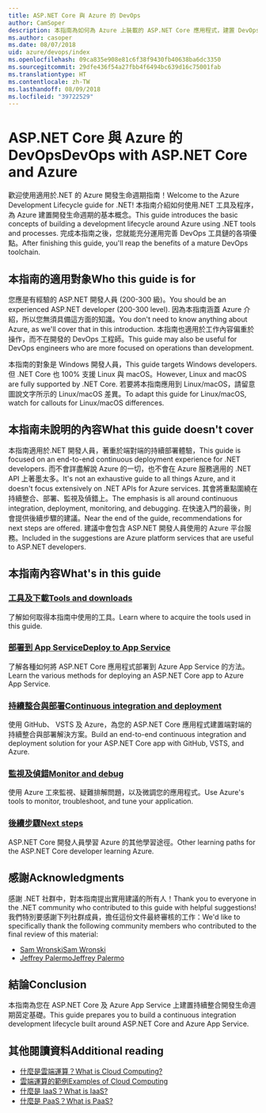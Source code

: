 ```yaml
---
title: ASP.NET Core 與 Azure 的 DevOps
author: CamSoper
description: 本指南為如何為 Azure 上裝載的 ASP.NET Core 應用程式，建置 DevOps 管線的完整指導。
ms.author: casoper
ms.date: 08/07/2018
uid: azure/devops/index
ms.openlocfilehash: 09ca835e908e81c6f38f9430fb40638ba6dc3350
ms.sourcegitcommit: 29dfe436f54a27fbb4f6494bc639d16c75001fab
ms.translationtype: HT
ms.contentlocale: zh-TW
ms.lasthandoff: 08/09/2018
ms.locfileid: "39722529"
---
```

# <a name="devops-with-aspnet-core-and-azure"></a><span data-ttu-id="51127-103">ASP.NET Core 與 Azure 的 DevOps</span><span class="sxs-lookup"><span data-stu-id="51127-103">DevOps with ASP.NET Core and Azure</span></span>

<span data-ttu-id="51127-104">歡迎使用適用於.NET 的 Azure 開發生命週期指南！</span><span class="sxs-lookup"><span data-stu-id="51127-104">Welcome to the Azure Development Lifecycle guide for .NET!</span></span> <span data-ttu-id="51127-105">本指南介紹如何使用.NET 工具及程序，為 Azure 建置開發生命週期的基本概念。</span><span class="sxs-lookup"><span data-stu-id="51127-105">This guide introduces the basic concepts of building a development lifecycle around Azure using .NET tools and processes.</span></span> <span data-ttu-id="51127-106">完成本指南之後，您就能充分運用完善 DevOps 工具鏈的各項優點。</span><span class="sxs-lookup"><span data-stu-id="51127-106">After finishing this guide, you'll reap the benefits of a mature DevOps toolchain.</span></span>

## <a name="who-this-guide-is-for"></a><span data-ttu-id="51127-107">本指南的適用對象</span><span class="sxs-lookup"><span data-stu-id="51127-107">Who this guide is for</span></span>

<span data-ttu-id="51127-108">您應是有經驗的 ASP.NET 開發人員 (200-300 級)。</span><span class="sxs-lookup"><span data-stu-id="51127-108">You should be an experienced ASP.NET developer (200-300 level).</span></span> <span data-ttu-id="51127-109">因為本指南涵蓋 Azure 介紹，所以您無須具備這方面的知識。</span><span class="sxs-lookup"><span data-stu-id="51127-109">You don't need to know anything about Azure, as we'll cover that in this introduction.</span></span> <span data-ttu-id="51127-110">本指南也適用於工作內容偏重於操作，而不在開發的 DevOps 工程師。</span><span class="sxs-lookup"><span data-stu-id="51127-110">This guide may also be useful for DevOps engineers who are more focused on operations than development.</span></span>

<span data-ttu-id="51127-111">本指南的對象是 Windows 開發人員，</span><span class="sxs-lookup"><span data-stu-id="51127-111">This guide targets Windows developers.</span></span> <span data-ttu-id="51127-112">但 .NET Core 也 100% 支援 Linux 與 macOS。</span><span class="sxs-lookup"><span data-stu-id="51127-112">However, Linux and macOS are fully supported by .NET Core.</span></span> <span data-ttu-id="51127-113">若要將本指南應用到 Linux/macOS，請留意圖說文字所示的 Linux/macOS 差異。</span><span class="sxs-lookup"><span data-stu-id="51127-113">To adapt this guide for Linux/macOS, watch for callouts for Linux/macOS differences.</span></span>

## <a name="what-this-guide-doesnt-cover"></a><span data-ttu-id="51127-114">本指南未說明的內容</span><span class="sxs-lookup"><span data-stu-id="51127-114">What this guide doesn't cover</span></span>

<span data-ttu-id="51127-115">本指南適用於.NET 開發人員，著重於端對端的持續部署體驗，</span><span class="sxs-lookup"><span data-stu-id="51127-115">This guide is focused on an end-to-end continuous deployment experience for .NET developers.</span></span> <span data-ttu-id="51127-116">而不會詳盡解說 Azure 的一切，也不會在 Azure 服務適用的 .NET API 上著墨太多。</span><span class="sxs-lookup"><span data-stu-id="51127-116">It's not an exhaustive guide to all things Azure, and it doesn't focus extensively on .NET APIs for Azure services.</span></span> <span data-ttu-id="51127-117">其會將重點圍繞在持續整合、部署、監視及偵錯上。</span><span class="sxs-lookup"><span data-stu-id="51127-117">The emphasis is all around continuous integration, deployment, monitoring, and debugging.</span></span> <span data-ttu-id="51127-118">在快速入門的最後，則會提供後續步驟的建議。</span><span class="sxs-lookup"><span data-stu-id="51127-118">Near the end of the guide, recommendations for next steps are offered.</span></span> <span data-ttu-id="51127-119">建議中會包含 ASP.NET 開發人員使用的 Azure 平台服務。</span><span class="sxs-lookup"><span data-stu-id="51127-119">Included in the suggestions are Azure platform services that are useful to ASP.NET developers.</span></span>

## <a name="whats-in-this-guide"></a><span data-ttu-id="51127-120">本指南內容</span><span class="sxs-lookup"><span data-stu-id="51127-120">What's in this guide</span></span>

### <a name="tools-and-downloadsxrefazuredevopstools-and-downloads"></a>[<span data-ttu-id="51127-121">工具及下載</span><span class="sxs-lookup"><span data-stu-id="51127-121">Tools and downloads</span></span>](xref:azure/devops/tools-and-downloads)

<span data-ttu-id="51127-122">了解如何取得本指南中使用的工具。</span><span class="sxs-lookup"><span data-stu-id="51127-122">Learn where to acquire the tools used in this guide.</span></span>

### <a name="deploy-to-app-servicexrefazuredevopsdeploy-to-app-service"></a>[<span data-ttu-id="51127-123">部署到 App Service</span><span class="sxs-lookup"><span data-stu-id="51127-123">Deploy to App Service</span></span>](xref:azure/devops/deploy-to-app-service)

<span data-ttu-id="51127-124">了解各種如何將 ASP.NET Core 應用程式部署到 Azure App Service 的方法。</span><span class="sxs-lookup"><span data-stu-id="51127-124">Learn the various methods for deploying an ASP.NET Core app to Azure App Service.</span></span>

### <a name="continuous-integration-and-deploymentxrefazuredevopscicd"></a>[<span data-ttu-id="51127-125">持續整合與部署</span><span class="sxs-lookup"><span data-stu-id="51127-125">Continuous integration and deployment</span></span>](xref:azure/devops/cicd)

<span data-ttu-id="51127-126">使用 GitHub、 VSTS 及 Azure，為您的 ASP.NET Core 應用程式建置端對端的持續整合與部署解決方案。</span><span class="sxs-lookup"><span data-stu-id="51127-126">Build an end-to-end continuous integration and deployment solution for your ASP.NET Core app with GitHub, VSTS, and Azure.</span></span>

### <a name="monitor-and-debugxrefazuredevopsmonitor"></a>[<span data-ttu-id="51127-127">監視及偵錯</span><span class="sxs-lookup"><span data-stu-id="51127-127">Monitor and debug</span></span>](xref:azure/devops/monitor)

<span data-ttu-id="51127-128">使用 Azure 工來監視、疑難排解問題，以及微調您的應用程式。</span><span class="sxs-lookup"><span data-stu-id="51127-128">Use Azure's tools to monitor, troubleshoot, and tune your application.</span></span>

### <a name="next-stepsxrefazuredevopsnext-steps"></a>[<span data-ttu-id="51127-129">後續步驟</span><span class="sxs-lookup"><span data-stu-id="51127-129">Next steps</span></span>](xref:azure/devops/next-steps)

<span data-ttu-id="51127-130">ASP.NET Core 開發人員學習 Azure 的其他學習途徑。</span><span class="sxs-lookup"><span data-stu-id="51127-130">Other learning paths for the ASP.NET Core developer learning Azure.</span></span>

## <a name="acknowledgments"></a><span data-ttu-id="51127-131">感謝</span><span class="sxs-lookup"><span data-stu-id="51127-131">Acknowledgments</span></span>

<span data-ttu-id="51127-132">感謝 .NET 社群中，對本指南提出實用建議的所有人！</span><span class="sxs-lookup"><span data-stu-id="51127-132">Thank you to everyone in the .NET community who contributed to this guide with helpful suggestions!</span></span> <span data-ttu-id="51127-133">我們特別要感謝下列社群成員，擔任這份文件最終審核的工作：</span><span class="sxs-lookup"><span data-stu-id="51127-133">We'd like to specifically thank the following community members who contributed to the final review of this material:</span></span>

* [<span data-ttu-id="51127-134">Sam Wronski</span><span class="sxs-lookup"><span data-stu-id="51127-134">Sam Wronski</span></span>](https://www.youtube.com/c/worldofzerodevelopment)
* [<span data-ttu-id="51127-135">Jeffrey Palermo</span><span class="sxs-lookup"><span data-stu-id="51127-135">Jeffrey Palermo</span></span>](https://twitter.com/jeffreypalermo)

## <a name="conclusion"></a><span data-ttu-id="51127-136">結論</span><span class="sxs-lookup"><span data-stu-id="51127-136">Conclusion</span></span>

<span data-ttu-id="51127-137">本指南為您在 ASP.NET Core 及 Azure App Service 上建置持續整合開發生命週期茵定基礎。</span><span class="sxs-lookup"><span data-stu-id="51127-137">This guide prepares you to build a continuous integration development lifecycle built around ASP.NET Core and Azure App Service.</span></span>

## <a name="additional-reading"></a><span data-ttu-id="51127-138">其他閱讀資料</span><span class="sxs-lookup"><span data-stu-id="51127-138">Additional reading</span></span>

* [<span data-ttu-id="51127-139">什麼是雲端運算？</span><span class="sxs-lookup"><span data-stu-id="51127-139">What is Cloud Computing?</span></span>](https://azure.microsoft.com/overview/what-is-cloud-computing/)
* [<span data-ttu-id="51127-140">雲端運算的範例</span><span class="sxs-lookup"><span data-stu-id="51127-140">Examples of Cloud Computing</span></span>](https://azure.microsoft.com/overview/examples-of-cloud-computing/)
* [<span data-ttu-id="51127-141">什麼是 IaaS？</span><span class="sxs-lookup"><span data-stu-id="51127-141">What is IaaS?</span></span>](https://azure.microsoft.com/overview/what-is-iaas/)
* [<span data-ttu-id="51127-142">什麼是 PaaS？</span><span class="sxs-lookup"><span data-stu-id="51127-142">What is PaaS?</span></span>](https://azure.microsoft.com/overview/what-is-paas/)
